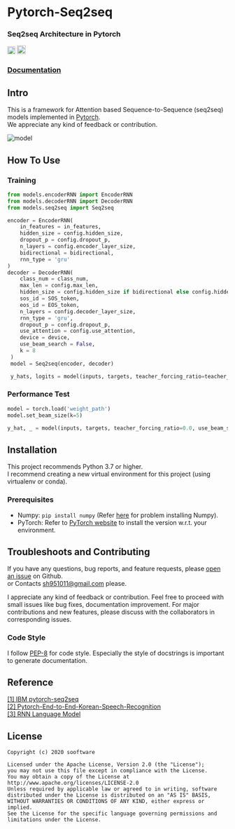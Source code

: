 # Pytorch-Seq2seq
  
### Seq2seq Architecture in Pytorch  
[<img src="https://github.com/gentaiscool/end2end-asr-pytorch/raw/master/img/pytorch-logo-dark.png" height=18>](https://pytorch.org/) <img src="https://img.shields.io/badge/License-Apache--2.0-yellow" height=20>
  
### [**Documentation**](https://sooftware.github.io/Pytorch-Seq2seq/)
  
## Intro
  
This is a framework for Attention based Sequence-to-Sequence (seq2seq) models implemented in [Pytorch](https://pytorch.org/).  
We appreciate any kind of feedback or contribution.  
   
![model](https://camo.githubusercontent.com/9e88497fcdec5a9c716e0de5bc4b6d1793c6e23f/687474703a2f2f73757269796164656570616e2e6769746875622e696f2f696d672f736571327365712f73657132736571322e706e67)
  
## How To Use  
  
### Training

```python
from models.encoderRNN import EncoderRNN
from models.decoderRNN import DecoderRNN
from models.seq2seq import Seq2seq

encoder = EncoderRNN(
    in_features = in_features, 
    hidden_size = config.hidden_size, 
    dropout_p = config.dropout_p, 
    n_layers = config.encoder_layer_size, 
    bidirectional = bidirectional, 
    rnn_type = 'gru'
)
decoder = DecoderRNN(
    class_num = class_num, 
    max_len = config.max_len, 
    hidden_size = config.hidden_size if bidirectional else config.hidden_size << 1,
    sos_id = SOS_token, 
    eos_id = EOS_token,
    n_layers = config.decoder_layer_size, 
    rnn_type = 'gru', 
    dropout_p = config.dropout_p,
    use_attention = config.use_attention, 
    device = device, 
    use_beam_search = False, 
    k = 8
 )
 model = Seq2seq(encoder, decoder)

 y_hats, logits = model(inputs, targets, teacher_forcing_ratio=teacher_forcing_ratio)
```
  
### Performance Test
```python
model = torch.load('weight_path')
model.set_beam_size(k=5)

y_hat, _ = model(inputs, targets, teacher_forcing_ratio=0.0, use_beam_search=True)
```

## Installation
This project recommends Python 3.7 or higher.   
I recommend creating a new virtual environment for this project (using virtualenv or conda).  

### Prerequisites
  
* Numpy: `pip install numpy` (Refer [here](https://github.com/numpy/numpy) for problem installing Numpy).
* PyTorch: Refer to [PyTorch website](http://pytorch.org/) to install the version w.r.t. your environment.
  
## Troubleshoots and Contributing
If you have any questions, bug reports, and feature requests, please [open an issue](https://github.com/sh951011/PyTorch-Seq2seq/issues) on Github.  
or Contacts sh951011@gmail.com please.
  
I appreciate any kind of feedback or contribution.  Feel free to proceed with small issues like bug fixes, documentation improvement.  For major contributions and new features, please discuss with the collaborators in corresponding issues.  

### Code Style
I follow [PEP-8](https://www.python.org/dev/peps/pep-0008/) for code style. Especially the style of docstrings is important to generate documentation.  
  
## Reference
[[1]   IBM pytorch-seq2seq](https://github.com/IBM/pytorch-seq2seq)   
[[2]   Pytorch-End-to-End-Korean-Speech-Recognition](https://github.com/sooftware/End-to-End-Korean-Speech-Recognition)      
[[3]   RNN Language Model](https://github.com/sooftware/char-rnnlm)      
  
## License
```
Copyright (c) 2020 sooftware

Licensed under the Apache License, Version 2.0 (the "License");
you may not use this file except in compliance with the License.
You may obtain a copy of the License at http://www.apache.org/licenses/LICENSE-2.0
Unless required by applicable law or agreed to in writing, software
distributed under the License is distributed on an "AS IS" BASIS,
WITHOUT WARRANTIES OR CONDITIONS OF ANY KIND, either express or implied.
See the License for the specific language governing permissions and
limitations under the License.
```
